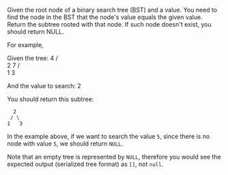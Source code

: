 
Given the root node of a binary search tree (BST) and a value. You need to find the node in the BST that the node's value equals the given value. Return the subtree rooted with that node. If such node doesn't exist, you should return NULL.

For example,

Given the tree:
        4
       / \
      2   7
     / \
    1   3

And the value to search: 2

You should return this subtree:

      2     
     / \   
    1   3

In the example above, if we want to search the value  `5`, since there is no node with value  `5`, we should return  `NULL`.

Note that an empty tree is represented by  `NULL`, therefore you would see the expected output (serialized tree format) as `[]`, not  `null`.